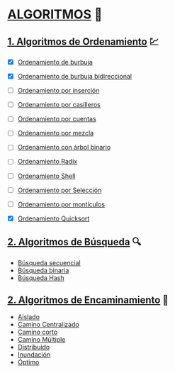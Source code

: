 # [ALGORITMOS](https://es.wikipedia.org/wiki/Algoritmo) :rocket:

## [1. Algoritmos de Ordenamiento](https://es.wikipedia.org/wiki/Algoritmo_de_ordenamiento) :chart:

* [x] [Ordenamiento de burbuja](https://es.wikipedia.org/wiki/Ordenamiento_de_burbuja)

* [x] [Ordenamiento de burbuja bidireccional](https://es.wikipedia.org/wiki/Ordenamiento_de_burbuja_bidireccional)
* [ ] [Ordenamiento por inserción](https://es.wikipedia.org/wiki/Ordenamiento_por_inserci%C3%B3n)
* [ ] [Ordenamiento por casilleros](https://es.wikipedia.org/wiki/Ordenamiento_por_casilleros)
* [ ] [Ordenamiento por cuentas](https://es.wikipedia.org/wiki/Ordenamiento_por_cuentas)
* [ ] [Ordenamiento por mezcla](https://es.wikipedia.org/wiki/Ordenamiento_por_mezcla)
* [ ] [Ordenamiento con árbol binario](https://es.wikipedia.org/wiki/Ordenamiento_con_%C3%A1rbol_binario)
* [ ] [Ordenamiento Radix](https://es.wikipedia.org/wiki/Ordenamiento_Radix)
* [ ] [Ordenamiento Shell](https://www.youtube.com/watch?v=MHW-QNd6IUE)
* [ ] [Ordenamiento por Selección](https://es.wikipedia.org/wiki/Ordenamiento_por_selecci%C3%B3n)
* [ ] [Ordenamiento por montículos](https://es.wikipedia.org/wiki/Heapsort)
* [x] [Ordenamiento Quicksort](https://codigofacilito.com/videos/ordenamiento_quicksort_rapido_en_java)

## [2. Algoritmos de Búsqueda](https://es.wikipedia.org/wiki/Algoritmo_de_b%C3%BAsqueda) :mag:

* [Búsqueda secuencial](#)
* [Búsqueda binaria](#)
* [Búsqueda Hash](#)

## [2. Algoritmos de Encaminamiento](http://neo.lcc.uma.es/evirtual/cdd/tutorial/red/algruteo.html,https://es.wikipedia.org/wiki/Encaminamiento) :twisted_rightwards_arrows:

* [Aislado](#)
* [Camino Centralizado](#)
* [Camino corto](#)
* [Camino Múltiple](#)
* [Distribuido](#)
* [Inundación](#)
* [Óptimo](#)
